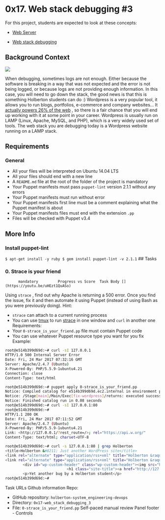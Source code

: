 # 0x17. Web stack debugging #3

For this project, students are expected to look at these concepts:
* [Web Server](https://intranet.hbtn.io/concepts/17) 

* [Web stack debugging](https://intranet.hbtn.io/concepts/68) 

## Background Context
 ![](https://s3.amazonaws.com/intranet-projects-files/holbertonschool-sysadmin_devops/293/d42WuBh.png) 

When debugging, sometimes logs are not enough. Either because the software is breaking in a way that was not expected and the error is not being logged, or because logs are not providing enough information. In this case, you will need to go down the stack, the good news is that this is something Holberton students can do :)
Wordpress is a very popular tool, it allows you to run blogs, portfolios, e-commerce and company websites… It  [actually powers 26% of the web](https://intranet.hbtn.io/rltoken/Ah9_LmUi191dqxT-Zx7uhg) 
 , so there is a fair chance that you will end up working with it at some point in your career.
Wordpress is usually run on LAMP (Linux, Apache, MySQL, and PHP), which is a very widely used set of tools. 
The web stack you are debugging today is a Wordpress website running on a LAMP stack.
## Requirements
### General
* All your files will be interpreted on Ubuntu 14.04 LTS
* All your files should end with a new line
* A  ` README.md `  file at the root of the folder of the project is mandatory
* Your Puppet manifests must pass  ` puppet-lint `  version 2.1.1 without any errors
* Your Puppet manifests must run without error
* Your Puppet manifests first line must be a comment explaining what the Puppet manifest is about
* Your Puppet manifests files must end with the extension  ` .pp ` 
* Files will be checked with Puppet v3.4
## More Info
### Install puppet-lint
 ` $ apt-get install -y ruby
$ gem install puppet-lint -v 2.1.1
 ` ## Tasks
### 0. Strace is your friend
          mandatory         Progress vs Score  Task Body [](https://youtu.be/uHEzt1QuASo) 

Using   ` strace `  , find out why Apache is returning a 500 error. Once you find the issue, fix it and then automate it using Puppet (instead of using Bash as you were previously doing).
Hint:
*  ` strace `  can attach to a current running process
* You can use [tmux](https://intranet.hbtn.io/rltoken/4KkxME6-3aY9fgfok6HNFA) 
 to run [strace](https://intranet.hbtn.io/rltoken/OUc10nTtuZG65adFVbkYag) 
 in one window and  ` curl `  in another one
Requirements:
* Your  ` 0-strace_is_your_friend.pp `  file must contain Puppet code
* You can use whatever Puppet resource type you want for you fix
Example:
```bash
root@e514b399d69d:~# curl -sI 127.0.0.1
HTTP/1.0 500 Internal Server Error
Date: Fri, 24 Mar 2017 07:32:16 GMT
Server: Apache/2.4.7 (Ubuntu)
X-Powered-By: PHP/5.5.9-1ubuntu4.21
Connection: close
Content-Type: text/html

root@e514b399d69d:~# puppet apply 0-strace_is_your_friend.pp
Notice: Compiled catalog for e514b399d69d.ec2.internal in environment production in 0.02 seconds
Notice: /Stage[main]/Main/Exec[fix-wordpress]/returns: executed successfully
Notice: Finished catalog run in 0.08 seconds
root@e514b399d69d:~# curl -sI 127.0.0.1:80
root@e514b399d69d:~#
HTTP/1.1 200 OK
Date: Fri, 24 Mar 2017 07:11:52 GMT
Server: Apache/2.4.7 (Ubuntu)
X-Powered-By: PHP/5.5.9-1ubuntu4.21
Link: <http://127.0.0.1/?rest_route=/>; rel="https://api.w.org/"
Content-Type: text/html; charset=UTF-8

root@e514b399d69d:~# curl -s 127.0.0.1:80 | grep Holberton
<title>Holberton &#8211; Just another WordPress site</title>
<link rel="alternate" type="application/rss+xml" title="Holberton &raquo; Feed" href="http://127.0.0.1/?feed=rss2" />
<link rel="alternate" type="application/rss+xml" title="Holberton &raquo; Comments Feed" href="http://127.0.0.1/?feed=comments-rss2" />
        <div id="wp-custom-header" class="wp-custom-header"><img src="http://127.0.0.1/wp-content/themes/twentyseventeen/assets/images/header.jpg" width="2000" height="1200" alt="Holberton" /></div>  </div>
                            <h1 class="site-title"><a href="http://127.0.0.1/" rel="home">Holberton</a></h1>
        <p>Yet another bug by a Holberton student</p>
root@e514b399d69d:~#

```
 Task URLs  Github information Repo:
* GitHub repository:  ` holberton-system_engineering-devops ` 
* Directory:  ` 0x17-web_stack_debugging_3 ` 
* File:  ` 0-strace_is_your_friend.pp ` 
 Self-paced manual review  Panel footer - Controls 
